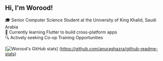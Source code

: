 ## Hi, I'm Worood!

🎓 Senior Computer Science Student at the University of King Khalid, Saudi Arabia<br/>
💭 Currently learning Flutter to build cross-platform apps<br/>
🔍 Actively seeking Co-op Training Opportunities<br/>

[![Worood's GitHub stats](https://github-readme-stats.vercel.app/api?username=Worood11&count_privat=true&show_icons=true&theme=radical&hide_rank=false)]
(https://github.com/anuraghazra/github-readme-stats)

